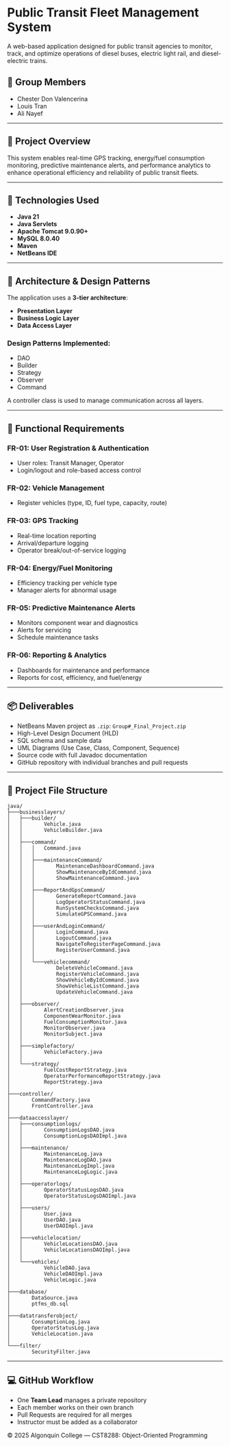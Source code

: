 # Public Transit Fleet Management System

A web-based application designed for public transit agencies to monitor, track, and optimize operations of diesel buses, electric light rail, and diesel-electric trains.

## 👥 Group Members

- Chester Don Valencerina  
- Louis Tran  
- Ali Nayef  

---

## 📌 Project Overview

This system enables real-time GPS tracking, energy/fuel consumption monitoring, predictive maintenance alerts, and performance analytics to enhance operational efficiency and reliability of public transit fleets.

---

## 🧱 Technologies Used

- **Java 21**
- **Java Servlets**
- **Apache Tomcat 9.0.90+**
- **MySQL 8.0.40**
- **Maven**
- **NetBeans IDE**

---

## 🧩 Architecture & Design Patterns

The application uses a **3-tier architecture**:
- **Presentation Layer**
- **Business Logic Layer**
- **Data Access Layer**

### Design Patterns Implemented:
- DAO  
- Builder  
- Strategy  
- Observer  
- Command  

A controller class is used to manage communication across all layers.

---

## 🔐 Functional Requirements

### FR-01: User Registration & Authentication
- User roles: Transit Manager, Operator
- Login/logout and role-based access control

### FR-02: Vehicle Management
- Register vehicles (type, ID, fuel type, capacity, route)

### FR-03: GPS Tracking
- Real-time location reporting
- Arrival/departure logging
- Operator break/out-of-service logging

### FR-04: Energy/Fuel Monitoring
- Efficiency tracking per vehicle type
- Manager alerts for abnormal usage

### FR-05: Predictive Maintenance Alerts
- Monitors component wear and diagnostics
- Alerts for servicing
- Schedule maintenance tasks

### FR-06: Reporting & Analytics
- Dashboards for maintenance and performance
- Reports for cost, efficiency, and fuel/energy

---
## 📦 Deliverables

- NetBeans Maven project as `.zip`: `Group#_Final_Project.zip`
- High-Level Design Document (HLD)
- SQL schema and sample data
- UML Diagrams (Use Case, Class, Component, Sequence)
- Source code with full Javadoc documentation
- GitHub repository with individual branches and pull requests

---

## 📁 Project File Structure

```
java/
├───businesslayers/
│   ├───builder/
│   │       Vehicle.java
│   │       VehicleBuilder.java
│   │
│   ├───command/
│   │   │   Command.java
│   │   │
│   │   ├───maintenanceCommand/
│   │   │       MaintenanceDashboardCommand.java
│   │   │       ShowMaintenanceByIdCommand.java
│   │   │       ShowMaintenanceCommand.java
│   │   │
│   │   ├───ReportAndGpsCommand/
│   │   │       GenerateReportCommand.java
│   │   │       LogOperatorStatusCommand.java
│   │   │       RunSystemChecksCommand.java
│   │   │       SimulateGPSCommand.java
│   │   │
│   │   ├───userAndLoginCommand/
│   │   │       LoginCommand.java
│   │   │       LogoutCommand.java
│   │   │       NavigateToRegisterPageCommand.java
│   │   │       RegisterUserCommand.java
│   │   │
│   │   └───vehiclecommand/
│   │           DeleteVehicleCommand.java
│   │           RegisterVehicleCommand.java
│   │           ShowVehicleByIdCommand.java
│   │           ShowVehicleListCommand.java
│   │           UpdateVehicleCommand.java
│   │
│   ├───observer/
│   │       AlertCreationObserver.java
│   │       ComponentWearMonitor.java
│   │       FuelConsumptionMonitor.java
│   │       MonitorObserver.java
│   │       MonitorSubject.java
│   │
│   ├───simplefactory/
│   │       VehicleFactory.java
│   │
│   └───strategy/
│           FuelCostReportStrategy.java
│           OperatorPerformanceReportStrategy.java
│           ReportStrategy.java
│
├───controller/
│       CommandFactory.java
│       FrontController.java
│
├───dataaccesslayer/
│   ├───consumptionlogs/
│   │       ConsumptionLogsDAO.java
│   │       ConsumptionLogsDAOImpl.java
│   │
│   ├───maintenance/
│   │       MaintenanceLog.java
│   │       MaintenanceLogDAO.java
│   │       MaintenanceLogImpl.java
│   │       MaintenanceLogLogic.java
│   │
│   ├───operatorlogs/
│   │       OperatorStatusLogsDAO.java
│   │       OperatorStatusLogsDAOImpl.java
│   │
│   ├───users/
│   │       User.java
│   │       UserDAO.java
│   │       UserDAOImpl.java
│   │
│   ├───vehiclelocation/
│   │       VehicleLocationsDAO.java
│   │       VehicleLocationsDAOImpl.java
│   │
│   └───vehicles/
│           VehicleDAO.java
│           VehicleDAOImpl.java
│           VehicleLogic.java
│
├───database/
│       DataSource.java
│       ptfms_db.sql
│
├───datatransferobject/
│       ConsumptionLog.java
│       OperatorStatusLog.java
│       VehicleLocation.java
│
└───filter/
        SecurityFilter.java
```
---

## 💻 GitHub Workflow

- One **Team Lead** manages a private repository
- Each member works on their own branch
- Pull Requests are required for all merges
- Instructor must be added as a collaborator
  
© 2025 Algonquin College — CST8288: Object-Oriented Programming  
